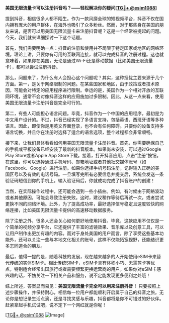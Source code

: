 **美国无限流量卡可以注册抖音吗？——轻松解决你的疑问[[TG💪+ @esim1088](https://t.me/s/esim1088)]**

提到抖音，相信很多人都不陌生。作为一款风靡全球的短视频平台，抖音不仅在国内拥有庞大的用户群体，在海外也吸引了众多粉丝。然而，对于那些身在美国的朋友来说，是否可以用美国无限流量卡来注册抖音呢？这是一个经常被提起的问题。今天，我们就来详细探讨一下这个话题。

首先，我们需要明确一点：抖音的注册和使用并不局限于特定国家或地区的网络环境。理论上讲，只要你有可用的互联网连接，就可以完成抖音的注册过程。这也就意味着，如果你在美国，无论是通过Wi-Fi还是移动数据（比如美国无限流量卡），都可以尝试注册抖音。

那么，问题来了，为什么有人会担心这个问题呢？其实，这种担忧主要来源于几个方面。第一，是关于网络限制的问题。在某些国家和地区，由于政策或者技术原因，可能会对特定的应用程序进行限制。幸运的是，美国作为一个相对开放的互联网环境，通常不会对像抖音这样的应用施加过多限制。因此，从这一点来看，使用美国无限流量卡注册抖音是完全可行的。

第二，有些人可能担心语言问题。毕竟，抖音作为一个中国的应用程序，最初是为中文用户设计的。不过，抖音已经实现了多语言支持，包括英语、西班牙语等多种语言。因此，即使你是用英文界面登录，也不会有任何障碍。只要你的设备支持多语言切换，并且你在注册时选择了适合的语言选项，整个过程都会非常顺畅。

接下来，让我们具体看看如何用美国无限流量卡注册抖音。首先，你需要确保自己的手机或平板设备已经安装了最新的抖音版本。如果尚未安装，可以通过Google Play Store或者Apple App Store下载。接着，打开抖音应用，点击“注册”按钮。在这里，你可以选择通过手机号码、邮箱地址或者其他社交媒体账号（如Facebook、Google）进行注册。如果你选择手机号码注册，记得输入正确的美国区号以及有效的电话号码。一旦填写完所有必要信息并提交后，系统会发送一条验证码短信到你的手机上。输入验证码后，你就成功完成了抖音账户的创建！

当然，在实际操作过程中，还可能会遇到一些小插曲。例如，有时候由于网络波动或者其他原因，可能会导致注册失败。这时，建议稍作等待后再试一次，或者尝试更换不同的网络环境。此外，为了提高成功率，最好选择信号稳定且速度较快的网络连接，比如美国无限流量卡提供的高速移动数据服务。

除了注册之外，很多人还会关心如何更好地使用抖音。毕竟，这款应用不仅仅是一个简单的视频分享平台，它还提供了丰富的滤镜效果、音乐库以及创意工具，可以让用户制作出更加有趣的内容。而对于身处美国的用户而言，除了享受这些基本功能外，还可以关注一些与本地文化相关的账号，这样不仅能拓宽视野，还能结识更多志同道合的朋友。

最后，值得一提的是，随着科技的发展，现在越来越多的人开始使用eSIM卡来替代传统的实体SIM卡。相比传统SIM卡，eSIM卡具有体积小巧、无需剪卡等优点，特别适合经常出国旅行或者需要频繁更换运营商的用户。如果你对eSIM卡感兴趣的话，不妨关注一下相关产品和服务，说不定能发现更多便利之处哦！

综上所述，答案显而易见：**美国无限流量卡完全可以用来注册抖音！** 只要按照上述步骤操作，并保持耐心，相信每一位用户都能顺利开启属于自己的抖音之旅。无论你是想记录生活点滴，还是寻找灵感与乐趣，抖音都将是你不可错过的好伙伴。赶紧拿起手机试试吧，说不定下一个网红就是你呢！

[[TG💪+ @esim1088](https://t.me/s/esim1088) ![Image](https://i.postimg.cc/4NQfJmqS/Snipaste-2025-05-13-00-14-12.png)]